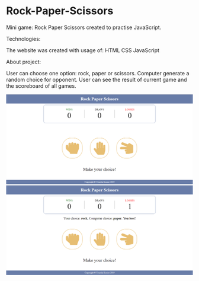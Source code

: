 # Rock-Paper-Scissors
Mini game: Rock Paper Scissors created to practise JavaScript.

Technologies:

The website was created with usage of:
HTML
CSS
JavaScript

About project:

User can choose one option: rock, paper or scissors. Computer generate a random choice for opponent. User can see the result of current game and the scoreboard of all games.

![](https://github.com/Ulaa93/Rock-Paper-Scissors/blob/master/start.PNG)
![](https://github.com/Ulaa93/Rock-Paper-Scissors/blob/master/result.PNG)
